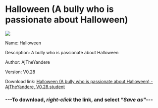 # Halloween (A bully who is passionate about Halloween)

<img src = "https://raw.githubusercontent.com/Arbiter1223/Koukou-Gurashi-Custom-Students/master/Students/Files/Halloween%20(A%20bully%20who%20is%20passionate%20about%20Halloween).png">

Name: Halloween

Description: A bully who is passionate about Halloween

Author: AjTheYandere

Version: V0.28

Download link: <a href="https://raw.githubusercontent.com/Arbiter1223/Koukou-Gurashi-Custom-Students/master/Students/Files/Halloween%20(A%20bully%20who%20is%20passionate%20about%20Halloween)%20-%20AjTheYandere%2C%20V0.28.student">Halloween (A bully who is passionate about Halloween) - AjTheYandere, V0.28.student</a>

### ---**To download, _right-click_ the link, and select _"Save as"_**---
